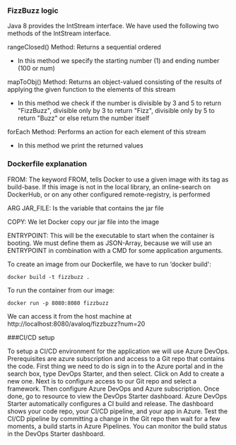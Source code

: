### FizzBuzz logic
Java 8 provides the IntStream interface. We have used the following 
two methods of the IntStream interface.

rangeClosed() Method: Returns a sequential ordered

- In this method we specify the starting number (1) and ending 
number (100 or num)

mapToObj() Method: Returns an object-valued consisting of the 
results of applying the given function to the elements of this 
stream

- In this method we check if the number is divisible by 3 and 5 
to return "FizzBuzz", divisible only by 3 to return "Fizz", 
divisible only by 5 to return "Buzz" or else return the number itself

forEach Method: Performs an action for each element of this stream

- In this method we print the returned values

### Dockerfile explanation

FROM: The keyword FROM, tells Docker to use a given image with 
its tag as build-base. If this image is not in the local 
library, an online-search on DockerHub, or on any other 
configured remote-registry, is performed

ARG JAR_FILE: Is the variable that contains the jar file

COPY: We let Docker copy our jar file into the image

ENTRYPOINT: This will be the executable to start when 
the container is booting. We must define them as JSON-Array, 
because we will use an ENTRYPOINT in combination with a CMD for 
some application arguments.

To create an image from our Dockerfile, we have to run 
‘docker build':
```
docker build -t fizzbuzz .
```

To run the container from our image:
```
docker run -p 8080:8080 fizzbuzz
```
We can access it from the host machine at http://localhost:8080/avaloq/fizzbuzz?num=20

###CI/CD setup

To setup a CI/CD environment for the application we will use Azure DevOps.
Prerequisites are azure subscription and access to a Git repo that contains the code.
First thing we need to do is sign in to the Azure portal and in the search box, type 
DevOps Starter, and then select. Click on Add to create a new one. 
Next is to configure access to our Git repo and select a framework.
Then configure Azure DevOps and Azure subscription. Once done, go to resource to view 
the DevOps Starter dashboard. Azure DevOps Starter automatically configures a CI build and release.
The dashboard shows your code repo, your CI/CD pipeline, and your app in Azure. 
Test the CI/CD pipeline by committing a change in the Git repo then wait for a few moments, a build 
starts in Azure Pipelines. You can monitor the build status in the DevOps Starter dashboard.



